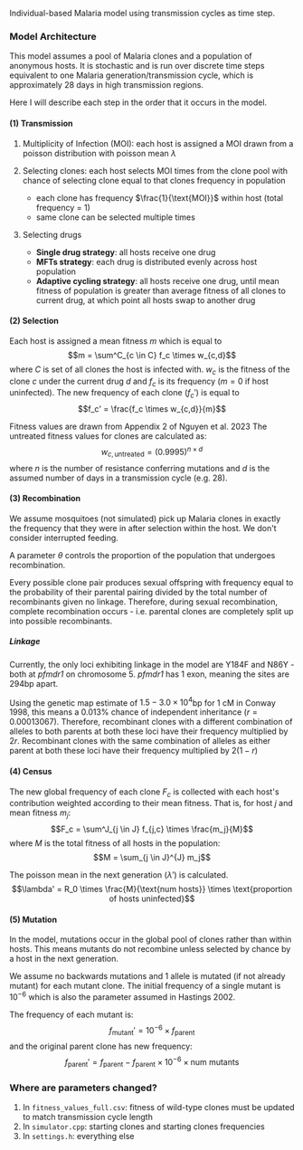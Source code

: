 Individual-based Malaria model using transmission cycles as time step. 

### Model Architecture
This model assumes a pool of Malaria clones and a population of anonymous hosts. It is stochastic and is run over discrete time steps equivalent to one Malaria generation/transmission cycle, which is approximately 28 days in high transmission regions.

Here I will describe each step in the order that it occurs in the model.

#### (1) Transmission
1. Multiplicity of Infection (MOI): each host is assigned a MOI drawn from a poisson distribution with poisson mean $\lambda$

2. Selecting clones: each host selects MOI times from the clone pool with chance of selecting clone equal to that clones frequency in population
	- each clone has frequency $\frac{1}{\text{MOI}}$ within host (total frequency = 1)
	- same clone can be selected multiple times

3. Selecting drugs
	- **Single drug strategy**: all hosts receive one drug
	- **MFTs strategy**: each drug is distributed evenly across host population
	- **Adaptive cycling strategy**: all hosts receive one drug, until mean fitness of population is greater than average fitness of all clones to current drug, at which point all hosts swap to another drug

#### (2) Selection
Each host is assigned a mean fitness $m$ which is equal to
$$m = \sum^C_{c \in C} f_c \times w_{c,d}$$
where $C$ is set of all clones the host is infected with. $w_c$ is the fitness of the clone $c$ under the current drug $d$ and $f_c$ is its frequency ($m=0$ if host uninfected).
The new frequency of each clone ($f_c'$) is equal to
$$f_c' = \frac{f_c \times w_{c,d}}{m}$$

Fitness values are drawn from Appendix 2 of Nguyen et al. 2023
The untreated fitness values for clones are calculated as:
$$w_{c,\text{untreated}} = (0.9995)^{n\times d}$$
where $n$ is the number of resistance conferring mutations and $d$ is the assumed number of days in a transmission cycle (e.g. 28).

#### (3) Recombination
We assume mosquitoes (not simulated) pick up Malaria clones in exactly the frequency that they were in after selection within the host. We don't consider interrupted feeding.

A parameter $\theta$ controls the proportion of the population that undergoes recombination.

Every possible clone pair produces sexual offspring with frequency equal to the probability of their parental pairing divided by the total number of recombinants given no linkage. Therefore, during sexual recombination, complete recombination occurs - i.e. parental clones are completely split up into possible recombinants.

##### Linkage
Currently, the only loci exhibiting linkage in the model are Y184F and N86Y - both at *pfmdr1* on chromosome 5. *pfmdr1* has 1 exon, meaning the sites are 294bp apart.

Using the genetic map estimate of $1.5-3.0 \times 10^4$bp for 1 cM in Conway 1998, this means a $0.013\%$ chance of independent inheritance $(r = 0.00013067)$. Therefore, recombinant clones with a different combination of alleles to both parents at both these loci have their frequency multiplied by $2r$. Recombinant clones with the same combination of alleles as either parent at both these loci have their frequency multiplied by $2(1-r)$

#### (4) Census
The new global frequency of each clone $F_c$ is collected with each host's contribution weighted according to their mean fitness. That is, for host $j$ and mean fitness $m_j$:
$$F_c = \sum^J_{j \in J} f_{j,c} \times \frac{m_j}{M}$$
where $M$ is the total fitness of all hosts in the population:
$$M = \sum_{j \in J}^{J} m_j$$

The poisson mean in the next generation ($\lambda'$) is calculated.
$$\lambda' = R_0 \times \frac{M}{\text{num hosts}} \times \text{proportion of hosts uninfected}$$

#### (5) Mutation
In the model, mutations occur in the global pool of clones rather than within hosts. This means mutants do not recombine unless selected by chance by a host in the next generation.

We assume no backwards mutations and 1 allele is mutated (if not already mutant) for each mutant clone. The initial frequency of a single mutant is $10^{-6}$ which is also the parameter assumed in Hastings 2002.

The frequency of each mutant is:
$$f_{\text{mutant}}' = 10^{-6} \times f_{\text{parent}}$$
and the original parent clone has new frequency:
$$f_{\text{parent}}' = f_{\text{parent}} - f_{\text{parent}} \times 10^{-6} \times \text{num mutants}$$
### Where are parameters changed?
1. In `fitness_values_full.csv`: fitness of wild-type clones must be updated to match transmission cycle length
2. In `simulator.cpp`: starting clones and starting clones frequencies
3. In `settings.h`: everything else
